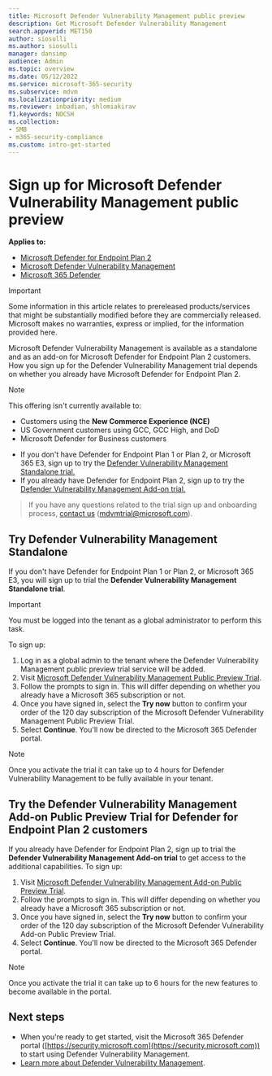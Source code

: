 ```yaml
---
title: Microsoft Defender Vulnerability Management public preview
description: Get Microsoft Defender Vulnerability Management
search.appverid: MET150
author: siosulli
ms.author: siosulli
manager: dansimp 
audience: Admin
ms.topic: overview
ms.date: 05/12/2022
ms.service: microsoft-365-security
ms.subservice: mdvm
ms.localizationpriority: medium
ms.reviewer: inbadian, shlomiakirav
f1.keywords: NOCSH 
ms.collection: 
- SMB
- m365-security-compliance
ms.custom: intro-get-started
---
```


# Sign up for Microsoft Defender Vulnerability Management public preview

**Applies to:**

- [Microsoft Defender for Endpoint Plan 2](https://go.microsoft.com/fwlink/?linkid=2154037)
- [Microsoft Defender Vulnerability Management](index.yml)
- [Microsoft 365 Defender](https://go.microsoft.com/fwlink/?linkid=2118804)

> [!IMPORTANT]
> Some information in this article relates to prereleased products/services that might be substantially modified before they are commercially released. Microsoft makes no warranties, express or implied, for the information provided here.

Microsoft Defender Vulnerability Management is available as a standalone and as an add-on for Microsoft Defender for Endpoint Plan 2 customers. How you sign up for the Defender Vulnerability Management trial depends on whether you already have Microsoft Defender for Endpoint Plan 2.

> [!NOTE]
> This offering isn't currently available to:
>
> - Customers using the **New Commerce Experience (NCE)**
> - US Government customers using GCC, GCC High, and DoD
> - Microsoft Defender for Business customers

- If you don't have Defender for Endpoint Plan 1 or Plan 2, or Microsoft 365 E3, sign up to try the [Defender Vulnerability Management Standalone trial.](#try-defender-vulnerability-management-standalone)
- If you already have Defender for Endpoint Plan 2, sign up to try the [Defender Vulnerability Management Add-on trial.](#try-the-defender-vulnerability-management-add-on-public-preview-trial-for-defender-for-endpoint-plan-2-customers)

> If you have any questions related to the trial sign up and onboarding process, [contact us](mailto:mdvmtrial@microsoft.com) (mdvmtrial@microsoft.com).

## Try Defender Vulnerability Management Standalone

If you don't have Defender for Endpoint Plan 1 or Plan 2, or Microsoft 365 E3, you will sign up to trial the **Defender Vulnerability Management Standalone trial**.

> [!IMPORTANT]
> You must be logged into the tenant as a global administrator to perform this task.

To sign up:

1. Log in as a global admin to the tenant where the Defender Vulnerability Management public preview trial service will be added.
2. Visit [Microsoft Defender Vulnerability Management Public Preview Trial](https://signup.microsoft.com/get-started/signup?products=dee3976b-2cfd-40c3-90b6-3147cbf03146&ali=1&ru=https://aka.ms/MdvmPortal).
3. Follow the prompts to sign in. This will differ depending on whether you already have a Microsoft 365 subscription or not.
4. Once you have signed in, select the **Try now** button to confirm your order of the 120 day subscription of the Microsoft Defender Vulnerability Management Public Preview Trial.
5. Select **Continue**. You'll now be directed to the Microsoft 365 Defender portal.

> [!NOTE]
> Once you activate the trial it can take up to 4 hours for Defender Vulnerability Management to be fully available in your tenant.

## Try the Defender Vulnerability Management Add-on Public Preview Trial for Defender for Endpoint Plan 2 customers

If you already have Defender for Endpoint Plan 2, sign up to trial the **Defender Vulnerability Management Add-on trial** to get access to the additional capabilities. To sign up:

1. Visit [Microsoft Defender Vulnerability Management Add-on Public Preview Trial](https://signup.microsoft.com/get-started/signup?products=5908ecaa-b8a7-4a04-b6c0-d44fd934b6f2&ali=1&ru=https://aka.ms/MdvmPortal).
2. Follow the prompts to sign in. This will differ depending on whether you already have a Microsoft 365 subscription or not.
3. Once you have signed in, select the **Try now** button to confirm your order of the 120 day subscription of the Microsoft Defender Vulnerability Add-on Public Preview Trial.
4. Select **Continue**. You'll now be directed to the Microsoft 365 Defender portal.

> [!NOTE]
> Once you activate the trial it can take up to 6 hours for the new features to become available in the portal.

## Next steps

- When you're ready to get started, visit the Microsoft 365 Defender portal ([https://security.microsoft.com](https://security.microsoft.com)) to start using Defender Vulnerability Management.
- [Learn more about Defender Vulnerability Management](defender-vulnerability-management.md).
